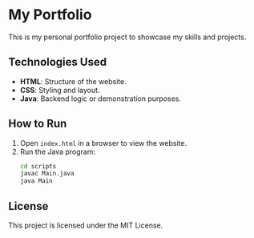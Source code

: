 # My Portfolio

This is my personal portfolio project to showcase my skills and projects.

## Technologies Used
- **HTML**: Structure of the website.
- **CSS**: Styling and layout.
- **Java**: Backend logic or demonstration purposes.

## How to Run
1. Open `index.html` in a browser to view the website.
2. Run the Java program:
   ```bash
   cd scripts
   javac Main.java
   java Main
   ```

## License
This project is licensed under the MIT License.